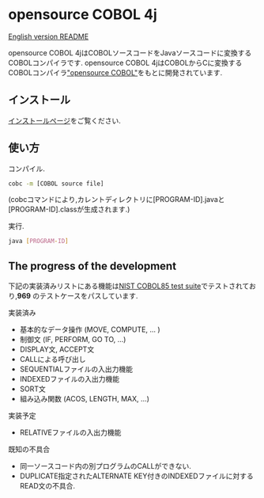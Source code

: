 # opensource COBOL 4j

[English version README](https://github.com/opensourcecobol/opensourcecobol4j/blob/develop/README.md)

opensource COBOL 4jはCOBOLソースコードをJavaソースコードに変換するCOBOLコンパイラです.
opensource COBOL 4jはCOBOLからCに変換するCOBOLコンパイラ["opensource COBOL"](https://github.com/opensourcecobol/opensource-cobol)をもとに開発されています.

## インストール

[インストールページ](https://github.com/opensourcecobol/opensourcecobol4j/wiki/Installation_JP)をご覧ください.

## 使い方

コンパイル.
```bash
cobc -m [COBOL source file]
```
(cobcコマンドにより,カレントディレクトリに[PROGRAM-ID].javaと[PROGRAM-ID].classが生成されます.)

実行.
```bash
java [PROGRAM-ID]
```

## The progress of the development

下記の実装済みリストにある機能は[NIST COBOL85 test suite](https://www.itl.nist.gov/div897/ctg/cobol_form.htm)でテストされており,**969** のテストケースをパスしています.

実装済み

* 基本的なデータ操作 (MOVE, COMPUTE, ... )
* 制御文 (IF, PERFORM, GO TO, ...)
* DISPLAY文, ACCEPT文
* CALLによる呼び出し
* SEQUENTIALファイルの入出力機能
* INDEXEDファイルの入出力機能
* SORT文
* 組み込み関数 (ACOS, LENGTH, MAX, ...)

実装予定

* RELATIVEファイルの入出力機能

既知の不具合

* 同一ソースコード内の別プログラムのCALLができない.
* DUPLICATE指定されたALTERNATE KEY付きのINDEXEDファイルに対するREAD文の不具合.
